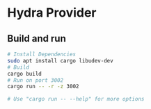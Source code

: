 # Hydra Provider

## Build and run

```bash
# Install Dependencies
sudo apt install cargo libudev-dev
# Build
cargo build
# Run on port 3002 
cargo run -- -r -z 3002

# Use "cargo run -- --help" for more options
```